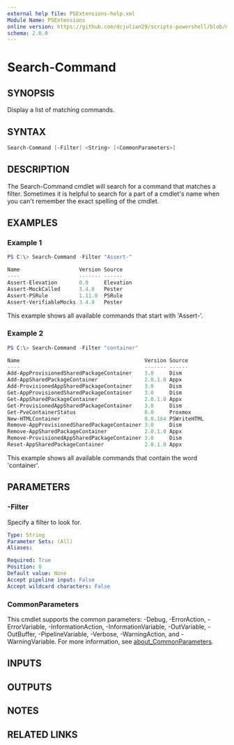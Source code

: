 ```yaml
---
external help file: PSExtensions-help.xml
Module Name: PSExtensions
online version: https://github.com/dcjulian29/scripts-powershell/blob/main/Modules/PSExtensions/docs/Search-Command.md
schema: 2.0.0
---
```


# Search-Command

## SYNOPSIS

Display a list of matching commands.

## SYNTAX

```powershell
Search-Command [-Filter] <String> [<CommonParameters>]
```

## DESCRIPTION

The Search-Command cmdlet will search for a command that matches a filter. Sometimes it is helpful to search for a part of a cmdlet's name when you can't remember the exact spelling of the cmdlet.

## EXAMPLES

### Example 1

```powershell
PS C:\> Search-Command -Filter "Assert-"

Name                   Version Source
----                   ------- ------
Assert-Elevation       0.0     Elevation
Assert-MockCalled      3.4.0   Pester
Assert-PSRule          1.11.0  PSRule
Assert-VerifiableMocks 3.4.0   Pester
```

This example shows all available commands that start with 'Assert-'.

### Example 2

```powershell
PS C:\> Search-Command -Filter "container"

Name                                        Version Source
----                                        ------- ------
Add-AppProvisionedSharedPackageContainer    3.0     Dism
Add-AppSharedPackageContainer               2.0.1.0 Appx
Add-ProvisionedAppSharedPackageContainer    3.0     Dism
Get-AppProvisionedSharedPackageContainer    3.0     Dism
Get-AppSharedPackageContainer               2.0.1.0 Appx
Get-ProvisionedAppSharedPackageContainer    3.0     Dism
Get-PveContainerStatus                      0.0     Proxmox
New-HTMLContainer                           0.0.164 PSWriteHTML
Remove-AppProvisionedSharedPackageContainer 3.0     Dism
Remove-AppSharedPackageContainer            2.0.1.0 Appx
Remove-ProvisionedAppSharedPackageContainer 3.0     Dism
Reset-AppSharedPackageContainer             2.0.1.0 Appx
```

This example shows all available commands that contain the word 'container'.

## PARAMETERS

### -Filter

Specify a filter to look for.

```yaml
Type: String
Parameter Sets: (All)
Aliases:

Required: True
Position: 0
Default value: None
Accept pipeline input: False
Accept wildcard characters: False
```

### CommonParameters

This cmdlet supports the common parameters: -Debug, -ErrorAction, -ErrorVariable, -InformationAction, -InformationVariable, -OutVariable, -OutBuffer, -PipelineVariable, -Verbose, -WarningAction, and -WarningVariable. For more information, see [about_CommonParameters](http://go.microsoft.com/fwlink/?LinkID=113216).

## INPUTS

## OUTPUTS

## NOTES

## RELATED LINKS
